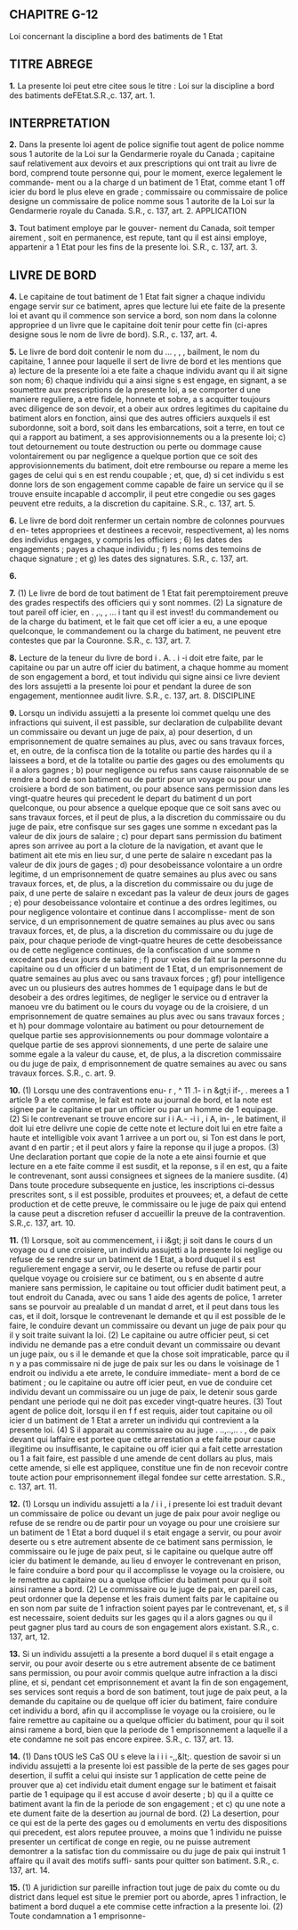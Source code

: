 
## CHAPITRE G-12
Loi concernant la discipline a bord des
batiments de 1 Etat

## TITRE ABREGE

**1.** La presente loi peut etre citee sous le
titre : Loi sur la discipline a bord des batiments
deFEtat.S.R.,c. 137, art. 1.

## INTERPRETATION

**2.** Dans la presente loi
agent de police signifie tout agent de police
nomme sous 1 autorite de la Loi sur la
Gendarmerie royale du Canada ;
capitaine sauf relativement aux devoirs et
aux prescriptions qui ont trait au livre de
bord, comprend toute personne qui, pour le
moment, exerce legalement le commande-
ment ou a la charge d un batiment de
1 Etat, comme etant 1 off icier du bord le
plus eleve en grade ;
commissaire ou commissaire de police
designe un commissaire de police nomme
sous 1 autorite de la Loi sur la Gendarmerie
royale du Canada. S.R., c. 137, art. 2.
APPLICATION

**3.** Tout batiment employe par le gouver-
nement du Canada, soit temper airement , soit
en permanence, est repute, tant qu il est ainsi
employe, appartenir a 1 Etat pour les fins de
la presente loi. S.R., c. 137, art. 3.

## LIVRE DE BORD

**4.** Le capitaine de tout batiment de 1 Etat
fait signer a chaque individu engage
servir sur ce batiment, apres que lecture lui
ete faite de la presente loi et avant qu il
commence son service a bord, son nom dans
la colonne appropriee d un livre que le
capitaine doit tenir pour cette fin (ci-apres
designe sous le nom de livre de bord). S.R.,
c. 137, art. 4.

**5.** Le livre de bord doit contenir le nom du
... , , ,
bailment, le nom du capitaine, 1 annee pour
laquelle il sert de livre de bord et les mentions
que
a) lecture de la presente loi a ete faite a
chaque individu avant qu il ait signe son
nom;
6) chaque individu qui a ainsi signe s est
engage, en signant, a se soumettre aux
prescriptions de la presente loi, a se
comporter d une maniere reguliere, a etre
fidele, honnete et sobre, a s acquitter
toujours avec diligence de son devoir, et a
obeir aux ordres legitimes du capitaine du
batiment alors en fonction, ainsi que des
autres officiers auxquels il est subordonne,
soit a bord, soit dans les embarcations, soit
a terre, en tout ce qui a rapport au batiment,
a ses approvisionnements ou a la presente
loi;
c) tout detournement ou toute destruction
ou perte ou dommage cause volontairement
ou par negligence a quelque portion que ce
soit des approvisionnements du batiment,
doit etre rembourse ou repare a meme les
gages de celui qui s en est rendu coupable ;
et, que,
d) si cet individu s est donne lors de son
engagement comme capable de faire un
service qu il se trouve ensuite incapable
d accomplir, il peut etre congedie ou ses
gages peuvent etre reduits, a la discretion
du capitaine. S.R., c. 137, art. 5.

**6.** Le livre de bord doit renfermer un
certain nombre de colonnes pourvues d en-
tetes appropriees et destinees a recevoir,
respectivement,
a) les noms des individus engages, y compris
les officiers ;
6) les dates des engagements ;
payes a chaque individu ;
f) les noms des temoins de chaque signature ;
et
g) les dates des signatures. S.R., c. 137, art.

**6.**

**7.** (1) Le livre de bord de tout batiment de
1 Etat fait peremptoirement preuve des grades
respectifs des officiers qui y sont nommes.
(2) La signature de tout pareil off icier, en
.
,., , ... i
tant qu il est invest! du commandement ou
de la charge du batiment, et le fait que cet
off icier a eu, a une epoque quelconque, le
commandement ou la charge du batiment, ne
peuvent etre contestes que par la Couronne.
S.R., c. 137, art. 7.

**8.** Lecture de la teneur du livre de bord
i . A. . i -i
doit etre faite, par le capitaine ou par un
autre off icier du batiment, a chaque homme
au moment de son engagement a bord, et tout
individu qui signe ainsi ce livre devient des
lors assujetti a la presente loi pour et pendant
la duree de son engagement, mentionnee
audit livre. S.R., c. 137, art. 8.
DISCIPLINE

**9.** Lorsqu un individu assujetti a la presente
loi commet quelqu une des infractions qui
suivent, il est passible, sur declaration de
culpabilite devant un commissaire ou devant
un juge de paix,
a) pour desertion, d un emprisonnement de
quatre semaines au plus, avec ou sans
travaux forces, et, en outre, de la confisca
tion de la totalite ou partie des hardes qu il
a laissees a bord, et de la totalite ou partie
des gages ou des emoluments qu il a alors
gagnes ;
b) pour negligence ou refus sans cause
raisonnable de se rendre a bord de son
batiment ou de partir pour un voyage ou
pour une croisiere a bord de son batiment,
ou pour absence sans permission dans les
vingt-quatre heures qui precedent le depart
du batiment d un port quelconque, ou pour
absence a quelque epoque que ce soit sans
avec ou sans travaux forces, et il peut de
plus, a la discretion du commissaire ou du
juge de paix, etre confisque sur ses gages
une somme n excedant pas la valeur de dix
jours de salaire ;
c) pour depart sans permission du batiment
apres son arrivee au port a la cloture de la
navigation, et avant que le batiment ait ete
mis en lieu sur, d une perte de salaire
n excedant pas la valeur de dix jours de
gages ;
d) pour desobeissance volontaire a un ordre
legitime, d un emprisonnement de quatre
semaines au plus avec ou sans travaux
forces, et, de plus, a la discretion du
commissaire ou du juge de paix, d une perte
de salaire n excedant pas la valeur de deux
jours de gages ;
e) pour desobeissance volontaire et continue
a des ordres legitimes, ou pour negligence
volontaire et continue dans I accomplisse-
ment de son service, d un emprisonnement
de quatre semaines au plus avec ou sans
travaux forces, et, de plus, a la discretion
du commissaire ou du juge de paix, pour
chaque periode de vingt-quatre heures de
cette desobeissance ou de cette negligence
continues, de la confiscation d une somme
n excedant pas deux jours de salaire ;
f) pour voies de fait sur la personne du
capitaine ou d un officier d un batiment de
1 Etat, d un emprisonnement de quatre
semaines au plus avec ou sans travaux
forces ;
gf) pour intelligence avec un ou plusieurs
des autres hommes de 1 equipage dans le
but de desobeir a des ordres legitimes, de
negliger le service ou d entraver la manoeu
vre du batiment ou le cours du voyage ou
de la croisiere, d un emprisonnement de
quatre semaines au plus avec ou sans
travaux forces ; et
h) pour dommage volontaire au batiment
ou pour detournement de quelque partie
ses approvisionnements ou pour dommage
volontaire a quelque partie de ses approvi
sionnements, d une perte de salaire
une somme egale a la valeur du
cause, et, de plus, a la discretion
commissaire ou du juge de paix, d
emprisonnement de quatre semaines au
avec ou sans travaux forces. S.R., c.
art. 9.

**10.** (1) Lorsqu une des contraventions enu-
r , ^ 11 .1- i n &amp;gt;i if-, .
merees a 1 article 9 a ete commise, le fait est
note au journal de bord, et la note est signee
par le capitaine et par un officier ou par un
homme de 1 equipage.
(2) Si le contrevenant se trouve encore sur
i i A.- -i i , i A, in- ,
Ie batiment, il doit lui etre delivre une copie
de cette note et lecture doit lui en etre faite
a haute et intelligible voix avant 1 arrivee a
un port ou, si Ton est dans le port, avant d en
partir ; et il peut alors y faire la reponse qu il
juge a propos.
(3) Une declaration portant que copie de la
note a ete ainsi fournie et que lecture en a
ete faite comme il est susdit, et la reponse,
s il en est, qu a faite Ie contrevenant, sont
aussi consignees et signees de la maniere
susdite.
(4) Dans toute procedure subsequente en
justice, les inscriptions ci-dessus prescrites
sont, s il est possible, produites et prouvees;
et, a defaut de cette production et de cette
preuve, le commissaire ou le juge de paix qui
entend la cause peut a discretion refuser
d accueillir la preuve de la contravention.
S.R.,c. 137, art. 10.

**11.** (1) Lorsque, soit au commencement,
i i i&amp;gt; ji
soit dans le cours d un voyage ou d une
croisiere, un individu assujetti a la presente
loi neglige ou refuse de se rendre sur un
batiment de 1 Etat, a bord duquel il s est
regulierement engage a servir, ou le deserte
ou refuse de partir pour quelque voyage ou
croisiere sur ce batiment, ou s en absente
d autre maniere sans permission, le capitaine
ou tout officier dudit batiment peut, a tout
endroit du Canada, avec ou sans 1 aide des
agents de police, 1 arreter sans se pourvoir au
prealable d un mandat d arret, et il peut dans
tous les cas, et il doit, lorsque le contrevenant
le demande et qu il est possible de le faire, le
conduire devant un commissaire ou devant
un juge de paix pour qu il y soit traite suivant
la loi.
(2) Le capitaine ou autre officier peut, si
cet individu ne demande pas a etre conduit
devant un commissaire ou devant un juge
paix, ou s il le demande et que la chose soit
impraticable, parce qu il n y a pas
commissaire ni de juge de paix sur les
ou dans le voisinage de 1 endroit ou
individu a ete arrete, le conduire immediate-
ment a bord de ce batiment ; ou le capitaine
ou autre off icier peut, en vue de conduire cet
individu devant un commissaire ou un juge
de paix, le detenir sous garde pendant une
periode qui ne doit pas exceder vingt-quatre
heures.
(3) Tout agent de police doit, lorsqu il en
f f
est requis, aider tout capitaine ou oil icier
d un batiment de 1 Etat a arreter un individu
qui contrevient a la presente loi.
(4) S il apparait au commissaire ou au juge
. ..,..,.. . ,
de paix devant qui laffaire est portee que
cette arrestation a ete faite pour cause
illegitime ou insuffisante, le capitaine ou
off icier qui a fait cette arrestation ou 1 a fait
faire, est passible d une amende de cent
dollars au plus, mais cette amende, si elle est
appliquee, constitue une fin de non recevoir
contre toute action pour emprisonnement
illegal fondee sur cette arrestation. S.R., c.
137, art. 11.

**12.** (1) Lorsqu un individu assujetti a la
/ i i , i
presente loi est traduit devant un commissaire
de police ou devant un juge de paix pour
avoir neglige ou refuse de se rendre ou de
partir pour un voyage ou pour une croisiere
sur un batiment de 1 Etat a bord duquel il
s etait engage a servir, ou pour avoir deserte
ou s etre autrement absente de ce batiment
sans permission, le commissaire ou le juge de
paix peut, si le capitaine ou quelque autre
off icier du batiment le demande, au lieu
d envoyer le contrevenant en prison, le faire
conduire a bord pour qu il accomplisse le
voyage ou la croisiere, ou le remettre au
capitaine ou a quelque officier du batiment
pour qu il soit ainsi ramene a bord.
(2) Le commissaire ou le juge de paix, en
pareil cas, peut ordonner que la depense et
les frais dument faits par le capitaine ou en
son nom par suite de 1 infraction soient payes
par le contrevenant, et, s il est necessaire,
soient deduits sur les gages qu il a alors
gagnes ou qu il peut gagner plus tard au cours
de son engagement alors existant. S.R., c. 137,
art, 12.

**13.** Si un individu assujetti a la presente
a bord duquel il s etait engage a servir, ou
pour avoir deserte ou s etre autrement absente
de ce batiment sans permission, ou pour avoir
commis quelque autre infraction a la disci
pline, et si, pendant cet emprisonnement et
avant la fin de son engagement, ses services
sont requis a bord de son batiment, tout juge
de paix peut, a la demande du capitaine ou
de quelque off icier du batiment, faire conduire
cet individu a bord, afin qu il accomplisse le
voyage ou la croisiere, ou le faire remettre au
capitaine ou a quelque officier du batiment,
pour qu il soit ainsi ramene a bord, bien que
la periode de 1 emprisonnement a laquelle il
a ete condamne ne soit pas encore expiree.
S.R., c. 137, art. 13.

**14.** (1) Dans tOUS leS CaS OU s eleve la
i i i -,,&amp;lt;.
question de savoir si un individu assujetti a
la presente loi est passible de la perte de ses
gages pour desertion, il suffit a celui qui
insiste sur 1 application de cette peine de
prouver que
a) cet individu etait dument engage sur le
batiment et faisait partie de 1 equipage qu il
est accuse d avoir deserte ;
b) qu il a quitte ce batiment avant la fin de
la periode de son engagement ; et
c) qu une note a ete dument faite de la
desertion au journal de bord.
(2) La desertion, pour ce qui est de la perte
des gages ou d emoluments en vertu des
dispositions qui precedent, est alors reputee
prouvee, a moins que 1 individu ne puisse
presenter un certificat de conge en regie, ou
ne puisse autrement demontrer a la satisfac
tion du commissaire ou du juge de paix qui
instruit 1 affaire qu il avait des motifs suffi-
sants pour quitter son batiment. S.R., c. 137,
art. 14.

**15.** (1) A juridiction sur pareille infraction
tout juge de paix du comte ou du district
dans lequel est situe le premier port ou aborde,
apres 1 infraction, le batiment a bord duquel
a ete commise cette infraction a la presente
loi.
(2) Toute condamnation a 1 emprisonne-
